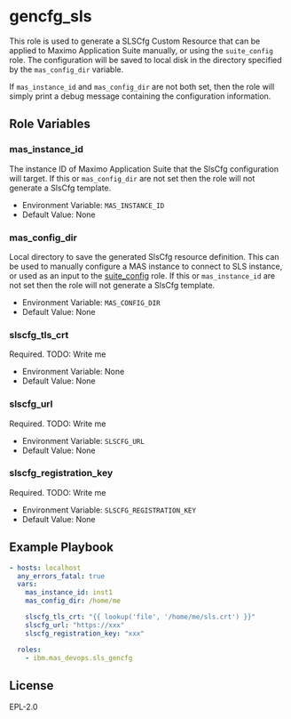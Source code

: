 gencfg_sls
===========

This role is used to generate a SLSCfg Custom Resource that can be applied to Maximo Application Suite manually, or using the `suite_config` role.  The configuration will be saved to local disk in the directory specified by the `mas_config_dir` variable.

If `mas_instance_id` and `mas_config_dir` are not both set, then the role will simply print a debug message containing the configuration information.


Role Variables
--------------

### mas_instance_id
The instance ID of Maximo Application Suite that the SlsCfg configuration will target.  If this or `mas_config_dir` are not set then the role will not generate a SlsCfg template.

- Environment Variable: `MAS_INSTANCE_ID`
- Default Value: None

### mas_config_dir
Local directory to save the generated SlsCfg resource definition.  This can be used to manually configure a MAS instance to connect to SLS instance, or used as an input to the [suite_config](suite_config.md) role. If this or `mas_instance_id` are not set then the role will not generate a SlsCfg template.

- Environment Variable: `MAS_CONFIG_DIR`
- Default Value: None

### slscfg_tls_crt
Required. TODO: Write me

- Environment Variable: None
- Default Value: None

### slscfg_url
Required. TODO: Write me

- Environment Variable: `SLSCFG_URL`
- Default Value: None

### slscfg_registration_key
Required. TODO: Write me

- Environment Variable: `SLSCFG_REGISTRATION_KEY`
- Default Value: None


Example Playbook
----------------

```yaml
- hosts: localhost
  any_errors_fatal: true
  vars:
    mas_instance_id: inst1
    mas_config_dir: /home/me

    slscfg_tls_crt: "{{ lookup('file', '/home/me/sls.crt') }}"
    slscfg_url: "https://xxx"
    slscfg_registration_key: "xxx"

  roles:
    - ibm.mas_devops.sls_gencfg
```


License
-------

EPL-2.0
